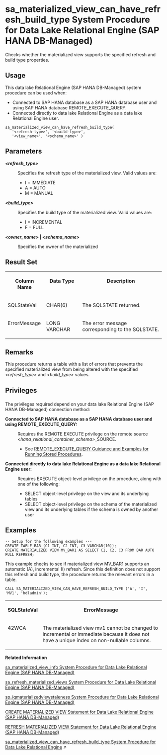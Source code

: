 <!-- loio46d97724fd354bb68d1c4081bd2576b0 -->

# sa\_materialized\_view\_can\_have\_refresh\_build\_type System Procedure for Data Lake Relational Engine \(SAP HANA DB-Managed\)

Checks whether the materialized view supports the specified refresh and build type properties.



<a name="loio46d97724fd354bb68d1c4081bd2576b0__section_gz5_gcf_pzb"/>

## Usage

This data lake Relational Engine \(SAP HANA DB-Managed\) system procedure can be used when:

-   Connected to SAP HANA database as a SAP HANA database user and using SAP HANA database REMOTE\_EXECUTE\_QUERY.
-   Connected directly to data lake Relational Engine as a data lake Relational Engine user.



```
sa_materialized_view_can_have_refresh_build_type(
   '<refresh-type>', '<build-type>', 
   '<view_name>', '<schema_name>' )
```



<a name="loio46d97724fd354bb68d1c4081bd2576b0__section_vsv_nhd_bwb"/>

## Parameters


<dl>
<dt><b>

*<refresh\_type\>* 

</b></dt>
<dd>

Specifies the refresh type of the materialized view. Valid values are:

-   I = IMMEDIATE
-   A = AUTO
-   M = MANUAL



</dd><dt><b>

*<build\_type\>* 

</b></dt>
<dd>

Specifies the build type of the materialized view. Valid values are:

-   I = INCREMENTAL
-   F = FULL



</dd><dt><b>

*<owner\_name\>* | *<schema\_name\>*

</b></dt>
<dd>

Specifies the owner of the materialized



</dd>
</dl>



<a name="loio46d97724fd354bb68d1c4081bd2576b0__section_m1k_4hd_bwb"/>

## Result Set


<table>
<tr>
<th valign="top">

Column Name

</th>
<th valign="top">

Data Type

</th>
<th valign="top">

Description

</th>
</tr>
<tr>
<td valign="top">

SQLStateVal

</td>
<td valign="top">

CHAR\(6\)

</td>
<td valign="top">

The SQLSTATE returned.

</td>
</tr>
<tr>
<td valign="top">

ErrorMessage

</td>
<td valign="top">

LONG VARCHAR

</td>
<td valign="top">

The error message corresponding to the SQLSTATE.

</td>
</tr>
</table>



<a name="loio46d97724fd354bb68d1c4081bd2576b0__section_s2g_phd_bwb"/>

## Remarks

This procedure returns a table with a list of errors that prevents the specified materialized view from being altered with the specified *<refresh\_type\>* and *<build\_type\>* values.



<a name="loio46d97724fd354bb68d1c4081bd2576b0__section_lqh_ky1_1yb"/>

## Privileges



### 

The privileges required depend on your data lake Relational Engine \(SAP HANA DB-Managed\) connection method:


<dl>
<dt><b>

Connected to SAP HANA database as a SAP HANA database user and using REMOTE\_EXECUTE\_QUERY:

</b></dt>
<dd>

Requires the REMOTE EXECUTE privilege on the remote source *<hana\_relational\_container\_schema\>*\_SOURCE.

-   See [REMOTE\_EXECUTE\_QUERY Guidance and Examples for Running Stored Procedures](remote-execute-query-guidance-and-examples-for-running-stored-procedures-3e7f86d.md).




</dd><dt><b>

Connected directly to data lake Relational Engine as a data lake Relational Engine user:

</b></dt>
<dd>

Requires EXECUTE object-level privilege on the procedure, along with one of the following:

-   SELECT object-level privilege on the view and its underlying tables
-   SELECT object-level privilege on the schema of the materialized view and its underlying tables if the schema is owned by another user



</dd>
</dl>



<a name="loio46d97724fd354bb68d1c4081bd2576b0__section_e42_1g4_jzb"/>

## Examples

```
-- Setup for the following examples ---
CREATE TABLE BAR (C1 INT, C2 INT, C3 VARCHAR(10));
CREATE MATERIALIZED VIEW MV_BAR1 AS SELECT C1, C2, C3 FROM BAR AUTO FULL REFRESH;
```

This example checks to see if materialized view MV\_BAR1 supports an automatic \(A\), incremental \(I\) refresh. Since this definition does not support this refresh and build type, the procedure returns the relevant errors in a table.

```
CALL SA_MATERIALIZED_VIEW_CAN_HAVE_REFRESH_BUILD_TYPE ('A', 'I', 'MV1', 'hdladmin');
```


<table>
<tr>
<th valign="top">

SQLStateVal

</th>
<th valign="top">

ErrorMessage

</th>
</tr>
<tr>
<td valign="top">

42WCA

</td>
<td valign="top">

The materialized view mv1 cannot be changed to incremental or immediate because it does not have a unique index on non-nullable columns.

</td>
</tr>
</table>

**Related Information**  


[sa\_materialized\_view\_info System Procedure for Data Lake Relational Engine \(SAP HANA DB-Managed\)](sa-materialized-view-info-system-procedure-for-data-lake-relational-engine-sap-hana-db-ma-7897509.md "Returns information about the specified materialized views.")

[sa\_refresh\_materialized\_views System Procedure for Data Lake Relational Engine \(SAP HANA DB-Managed\)](sa-refresh-materialized-views-system-procedure-for-data-lake-relational-engine-sap-hana-d-3b20ca4.md "Initializes all materialized views that are in an uninitialized state.")

[sp\_iqmaterializedviewstaleness System Procedure for Data Lake Relational Engine \(SAP HANA DB-Managed\)](sp-iqmaterializedviewstaleness-system-procedure-for-data-lake-relational-engine-sap-hana-0342f57.md "Displays staleness information about the visible version of a materialized view.")

[CREATE MATERIALIZED VIEW Statement for Data Lake Relational Engine \(SAP HANA DB-Managed\)](../030-sql-statements/create-materialized-view-statement-for-data-lake-relational-engine-sap-hana-db-managed-816c0ee.md "Creates a materialized view.")

[REFRESH MATERIALIZED VIEW Statement for Data Lake Relational Engine \(SAP HANA DB-Managed\)](../030-sql-statements/refresh-materialized-view-statement-for-data-lake-relational-engine-sap-hana-db-managed-817277b.md "Initializes or refreshes the data in a materialized view by executing its query definition.")

[sa_materialized_view_can_have_refresh_build_type System Procedure for Data Lake Relational Engine](https://help.sap.com/viewer/19b3964099384f178ad08f2d348232a9/2024_1_QRC/en-US/7d2d2da5be7e45eaa465aa7f13cde013.html "Checks whether the materialized view supports the specified refresh and build type properties.") :arrow_upper_right:

